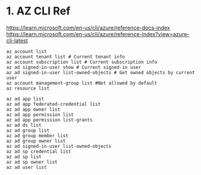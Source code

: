 # 1. AZ CLI Ref
https://learn.microsoft.com/en-us/cli/azure/reference-docs-index
https://learn.microsoft.com/en-us/cli/azure/reference-index?view=azure-cli-latest


```
az account list 
az account tenant list # Current tenant info
az account subscription list # Current subscription info
az ad signed-in-user show # Current signed-in user
az ad signed-in-user list-owned-objects # Get owned objects by current user
az account management-group list #Not allowed by default
az resource list

az ad app list
az ad app federated-credential list
az ad app owner list
az ad app permission list
az ad app permission list-grants
az ad ds list
az ad group list
az ad group member list
az ad group owner list
az ad signed-in-user list-owned-objects
az ad sp credential list
az ad sp list
az ad sp owner list
az ad user list
```

